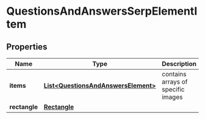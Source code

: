 

# QuestionsAndAnswersSerpElementItem


## Properties

| Name | Type | Description | Notes |
|------------ | ------------- | ------------- | -------------|
|**items** | [**List&lt;QuestionsAndAnswersElement&gt;**](QuestionsAndAnswersElement.md) | contains arrays of specific images |  [optional] |
|**rectangle** | [**Rectangle**](Rectangle.md) |  |  [optional] |



